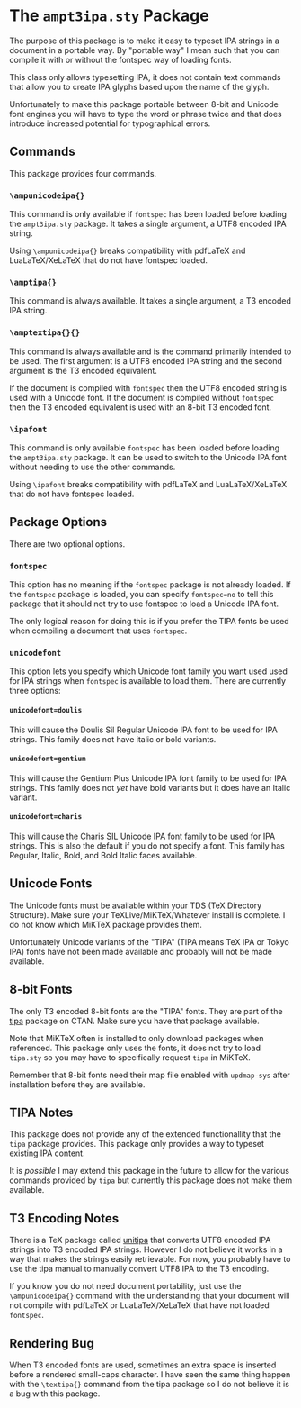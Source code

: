 The `ampt3ipa.sty` Package
=============================

The purpose of this package is to make it easy to typeset IPA strings in a
document in a portable way. By "portable way" I mean such that you can compile
it with or without the fontspec way of loading fonts.

This class only allows typesetting IPA, it does not contain text commands that
allow you to create IPA glyphs based upon the name of the glyph.

Unfortunately to make this package portable between 8-bit and Unicode font
engines you will have to type the word or phrase twice and that does introduce
increased potential for typographical errors.


Commands
--------

This package provides four commands.

### `\ampunicodeipa{}`

This command is only available if `fontspec` has been loaded before loading the
`ampt3ipa.sty` package. It takes a single argument, a UTF8 encoded IPA string.

Using `\ampunicodeipa{}` breaks compatibility with pdfLaTeX and LuaLaTeX/XeLaTeX
that do not have fontspec loaded.

### `\amptipa{}`

This command is always available. It takes a single argument, a T3 encoded IPA
string.

### `\amptextipa{}{}`

This command is always available and is the command primarily intended to be
used. The first argument is a UTF8 encoded IPA string and the second argument is
the T3 encoded equivalent.

If the document is compiled with `fontspec` then the UTF8 encoded string is used
with a Unicode font. If the document is compiled without `fontspec` then the T3
encoded equivalent is used with an 8-bit T3 encoded font.

### `\ipafont`

This command is only available `fontspec` has been loaded before loading the
`ampt3ipa.sty` package. It can be used to switch to the Unicode IPA font without
needing to use the other commands.

Using `\ipafont` breaks compatibility with pdfLaTeX and LuaLaTeX/XeLaTeX that do
not have fontspec loaded.


Package Options
---------------

There are two optional options.

### `fontspec`

This option has no meaning if the `fontspec` package is not already loaded. If
the `fontspec` package is loaded, you can specify `fontspec=no` to tell this
package that it should not try to use fontspec to load a Unicode IPA font.

The only logical reason for doing this is if you prefer the TIPA fonts be used
when compiling a document that uses `fontspec`.

### `unicodefont`

This option lets you specify which Unicode font family you want used used for
IPA strings when `fontspec` is available to load them. There are currently three
options:

#### `unicodefont=doulis`

This will cause the Doulis Sil Regular Unicode IPA font to be used for IPA
strings. This family does not have italic or bold variants.

#### `unicodefont=gentium`

This will cause the Gentium Plus Unicode IPA font family to be used for IPA
strings. This family does not *yet* have bold variants but it does have an
Italic variant.

#### `unicodefont=charis`

This will cause the Charis SIL Unicode IPA font family to be used for IPA
strings. This is also the default if you do not specify a font. This family has
Regular, Italic, Bold, and Bold Italic faces available.


Unicode Fonts
-------------

The Unicode fonts must be available within your TDS (TeX Directory Structure).
Make sure your TeXLive/MiKTeX/Whatever install is complete. I do not know which
MiKTeX package provides them.

Unfortunately Unicode variants of the "TIPA" (TIPA means TeX IPA or Tokyo IPA)
fonts have not been made available and probably will not be made available.


8-bit Fonts
-----------

The only T3 encoded 8-bit fonts are the "TIPA" fonts. They are part of the
[tipa](https://ctan.org/pkg/tipa) package on CTAN. Make sure you have that
package available.

Note that MiKTeX often is installed to only download packages when referenced.
This package only uses the fonts, it does not try to load `tipa.sty` so you may
have to specifically request `tipa` in MiKTeX.

Remember that 8-bit fonts need their map file enabled with `updmap-sys` after
installation before they are available.


TIPA Notes
----------

This package does not provide any of the extended functionallity that the `tipa`
package provides. This package only provides a way to typeset existing IPA
content.

It is *possible* I may extend this package in the future to allow for the
various commands provided by `tipa` but currently this package does not make
them available.


T3 Encoding Notes
-----------------

There is a TeX package called [unitipa](https://ctan.org/pkg/unitipa) that
converts UTF8 encoded IPA strings into T3 encoded IPA strings. However I do not
believe it works in a way that makes the strings easily retrievable. For now,
you probably have to use the tipa manual to manually convert UTF8 IPA to the
T3 encoding.

If you know you do not need document portability, just use the
`\ampunicodeipa{}` command with the understanding that your document will not
compile with pdfLaTeX or LuaLaTeX/XeLaTeX that have not loaded `fontspec`.


Rendering Bug
-------------

When T3 encoded fonts are used, sometimes an extra space is inserted before a
rendered small-caps character. I have seen the same thing happen with the
`\textipa{}` command from the tipa package so I do not believe it is a bug with
this package.



